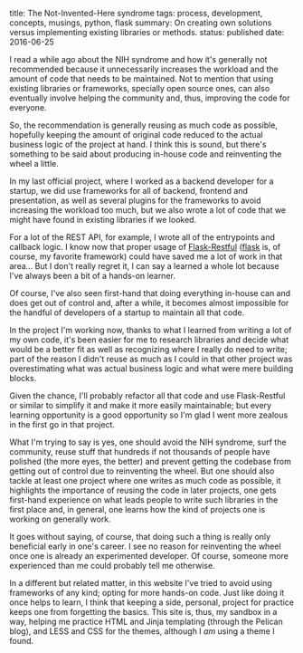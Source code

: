 title: The Not-Invented-Here syndrome
tags: process, development, concepts, musings, python, flask
summary: On creating own solutions versus implementing existing libraries or methods.
status: published
date: 2016-06-25

I read a while ago about the NIH syndrome and how it's generally not recommended because it unnecessarily increases the workload and the amount of code that needs to be maintained. Not to mention that using existing libraries or frameworks, specially open source ones, can also eventually involve helping the community and, thus, improving the code for everyone.

So, the recommendation is generally reusing as much code as possible, hopefully keeping the amount of original code reduced to the actual business logic of the project at hand. I think this is sound, but there's something to be said about producing in-house code and reinventing the wheel a little.

In my last official project, where I worked as a backend developer for a startup, we did use frameworks for all of backend, frontend and presentation, as well as several plugins for the frameworks to avoid increasing the workload too much, but we also wrote a lot of code that we might have found in existing libraries if we looked.

For a lot of the REST API, for example, I wrote all of the entrypoints and callback logic. I know now that proper usage of [Flask-Restful][] ([flask][] is, of course, my favorite framework) could have saved me a lot of work in that area... But I don't really regret it, I can say a learned a whole lot because I've always been a bit of a hands-on learner.

Of course, I've also seen first-hand that doing everything in-house can and does get out of control and, after a while, it becomes almost impossible for the handful of developers of a startup to maintain all that code.

In the project I'm working now, thanks to what I learned from writing a lot of my own code, it's been easier for me to research libraries and decide what would be a better fit as well as recognizing where I really do need to write; part of the reason I didn't reuse as much as I could in that other project was overestimating what was actual business logic and what were mere building blocks.

Given the chance, I'll probably refactor all that code and use Flask-Restful or similar to simplify it and make it more easily maintainable; but every learning opportunity is a good opportunity so I'm glad I went more zealous in the first go in that project.

What I'm trying to say is yes, one should avoid the NIH syndrome, surf the community, reuse stuff that hundreds if not thousands of people have polished (the more eyes, the better) and prevent getting the codebase from getting out of control due to reinventing the wheel. But one should also tackle at least one project where one writes as much code as possible, it highlights the importance of reusing the code in later projects, one gets first-hand experience on what leads people to write such libraries in the first place and, in general, one learns how the kind of projects one is working on generally work.

It goes without saying, of course, that doing such a thing is really only beneficial early in one's career. I see no reason for reinventing the wheel once one is already an experimented developer. Of course, someone more experienced than me could probably tell me otherwise.

In a different but related matter, in this website I've tried to avoid using frameworks of any kind; opting for more hands-on code. Just like doing it once helps to learn, I think that keeping a side, personal, project for practice keeps one from forgetting the basics. This site is, thus, my sandbox in a way, helping me practice HTML and Jinja templating (through the Pelican blog), and LESS and CSS for the themes, although I *am* using a theme I found.

[Flask-Restful]: https://flask-restful.readthedocs.io/ "One of the best plugins for Flask"
[flask]: https://palletsprojects.com/p/flask/ "Flask Framework"
